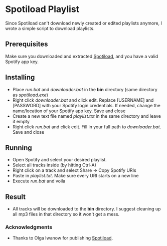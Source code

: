 # Spotiload Playlist

Since Spotiload can't download newly created or edited playlists anymore, I wrote a simple script to download playlists.

## Prerequisites

Make sure you downloaded and extracted [Spotiload](https://bitbucket.org/OlgahWolgah/spotiload/downloads/), and you have a valid Spotify app key.

## Installing

* Place *run.bat* and *downloader.bat* in the **bin** directory (same directory as *spotiload.exe*)
* Right click *downloader.bat* and click edit. Replace [USERNAME] and [PASSWORD] with your Spotify login credentials. If needed, change the name/location of your Spotify app key. Save and close
* Create a new text file named *playlist.txt* in the same directory and leave it empty
* Right click *run.bat* and click edit. Fill in your full path to *downloader.bat*. Save and close

## Running

* Open Spotify and select your desired playlist.
* Select all tracks inside (by hitting Ctrl-A)
* Right click on a track and select Share -> Copy Spotify URIs
* Paste in *playlist.txt*. Make sure every URI starts on a new line
* Execute *run.bat* and voila

## Result

* All tracks will be downloaded to the **bin** directory. I suggest cleaning up all mp3 files in that directory so it won't get a mess.

### Acknowledgments

* Thanks to Olga Iwanow for publishing [Spotiload](https://bitbucket.org/OlgahWolgah/spotiload/downloads/).
